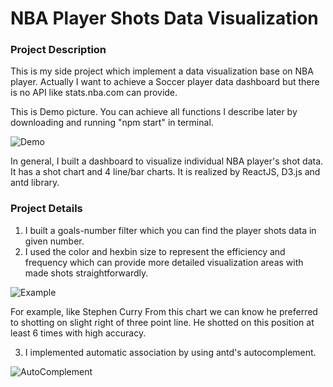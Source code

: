 # NBA Player Shots Data Visualization

###

### Project Description
This is my side project which implement a data visualization base on NBA player. Actually I want to achieve a Soccer player data dashboard but there is no API like stats.nba.com can provide. 

This is Demo picture. You can achieve all functions I describe later by downloading and running "npm start" in terminal. 

![Demo](https://image.ibb.co/dXuGAS/Screenshot_2018_03_30_18_38_04_EDT.png)

In general, I built a dashboard to visualize individual NBA player's shot data. It has a shot chart and 4 line/bar charts. It is realized by ReactJS, D3.js and antd library. 

### Project Details

1. I built a goals-number filter which you can find the player shots data in given number. 
2. I used the color and hexbin size to represent the efficiency and frequency which can provide more detailed visualization areas with made shots straightforwardly. 

![Example](https://image.ibb.co/dXuGAS/Screenshot_2018_03_30_18_38_04_EDT.png)

For example, like Stephen Curry
From this chart we can know he preferred to shotting on slight right of three point line. He shotted on this position at least 6 times with high accuracy. 

3. I implemented automatic association by using antd's autocomplement. 

![AutoComplement](https://image.ibb.co/nuD9VS/Screenshot_2018_03_30_18_39_05_EDT.png)


